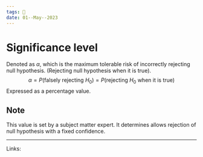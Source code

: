 ```yaml
---
tags: 🌱
date: 01--May--2023
---
```


# Significance level

Denoted as $\alpha$, which is the maximum tolerable risk of incorrectly rejecting null hypothesis. (Rejecting null hypothesis when it is true).
$$\alpha=P(\text{falsely rejecting } H_0)=P(\text{rejecting } H_0\text{ when it is true})$$
Expressed as a percentage value.
## Note
This value is set by a subject matter expert. It determines allows rejection of null hypothesis with a fixed confidence.

---
Links: 